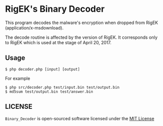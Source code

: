 # RigEK's Binary Decoder
This program decodes the malware's encryption when dropped from RigEK (application/x-msdownload).

The decode routine is affected by the version of RigEK. It corresponds only to RigEK which is used at the stage of April 20, 2017.

## Usage
```
$ php decoder.php [input] [output]
```

For example
```
$ php src/decoder.php test/input.bin test/output.bin
$ md5sum test/output.bin test/answer.bin
```

## LICENSE
```Binary_Decoder``` is open-sourced software licensed under the [MIT License](LICENSE)